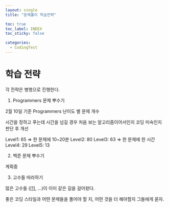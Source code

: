 ```yaml
---
layout: single
title: "문제풀이 학습전략"

toc: true
toc_label: INDEX
toc_sticky: false

categories:
  - CodingTest
---
```


# 학습 전략

각 전략은 병행으로 진행한다.

1. Programmers 문제 뿌수기

2월 10일 기준 Programmers 난이도 별 문제 개수

시간을 정하고 푸는데 시간을 넘길 경우 처음 보는 알고리즘이어서인지 코딩 미숙인지 판단 후 개선

Level1: 65 => 한 문제에 10~20분
Level2: 80 
Level3: 63 => 한 문제에 한 시간
Level4: 29
Level5: 13


2. 백준 문제 뿌수기

계획중

3. 고수들 따라하기

많은 고수들 ([[1]], ...)이 이미 같은 길을 걸어왔다.

좋은 코딩 스타일과 어떤 문제들을 풀어야 할 지, 어떤 것을 더 해야할지 그들에게 묻자.



[1]: https://covenant.tistory.com/220